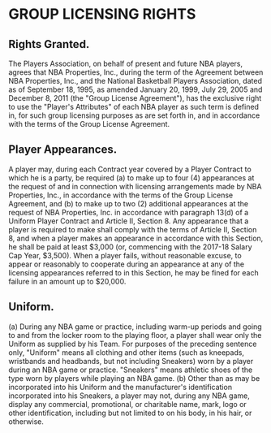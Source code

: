 # GROUP LICENSING RIGHTS

## Rights Granted.

The Players Association, on behalf of present and future NBA players, agrees that NBA Properties, Inc., during the term of the Agreement between NBA Properties, Inc., and the National Basketball Players Association, dated as of September 18, 1995, as amended January 20, 1999, July 29, 2005 and December 8, 2011 (the "Group License Agreement"), has the exclusive right to use the "Player's Attributes" of each NBA player as such term is defined in, for such group licensing purposes as are set forth in, and in accordance with the terms of the Group License Agreement.

## Player Appearances.

A player may, during each Contract year covered by a Player Contract to which he is a party, be required (a) to make up to four (4) appearances at the request of and in connection with licensing arrangements made by NBA Properties, Inc., in accordance with the terms of the Group License Agreement, and (b) to make up to two (2) additional appearances at the request of NBA Properties, Inc. in accordance with paragraph 13(d) of a Uniform Player Contract and Article II, Section 8. Any appearance that a player is required to make shall comply with the terms of Article II, Section 8, and when a player makes an appearance in accordance with this Section, he shall be paid at least \$3,000 (or, commencing with the 2017-18 Salary Cap Year, \$3,500). When a player fails, without reasonable excuse, to appear or reasonably to cooperate during an appearance at any of the licensing appearances referred to in this Section, he may be fined for each failure in an amount up to \$20,000.

## Uniform.

(a) During any NBA game or practice, including warm-up periods and going to and from the locker room to the playing floor, a player shall wear only the Uniform as supplied by his Team. For purposes of the preceding sentence only, "Uniform" means all clothing and other items (such as kneepads, wristbands and headbands, but not including Sneakers) worn by a player during an NBA game or practice. "Sneakers" means athletic shoes of the type worn by players while playing an NBA game.
(b) Other than as may be incorporated into his Uniform and the manufacturer's identification incorporated into his Sneakers, a player may not, during any NBA game, display any commercial, promotional, or charitable name, mark, logo or other identification, including but not limited to on his body, in his hair, or otherwise.
